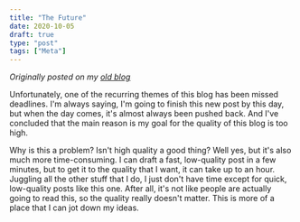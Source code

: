 ```yaml
---
title: "The Future"
date: 2020-10-05
draft: true
type: "post"
tags: ["Meta"]
---
```



*Originally posted on my [old blog](https://git.exozy.me/a/blog/src/branch/main/_posts/2020-10-05-future.md)*


Unfortunately, one of the recurring themes of this blog has been missed deadlines. I'm always saying, I'm going to finish this new post by this day, but when the day comes, it's almost always been pushed back. And I've concluded that the main reason is my goal for the quality of this blog is too high.

Why is this a problem? Isn't high quality a good thing? Well yes, but it's also much more time-consuming. I can draft a fast, low-quality post in a few minutes, but to get it to the quality that I want, it can take up to an hour. Juggling all the other stuff that I do, I just don't have time except for quick, low-quality posts like this one. After all, it's not like people are actually going to read this, so the quality really doesn't matter. This is more of a place that I can jot down my ideas.
